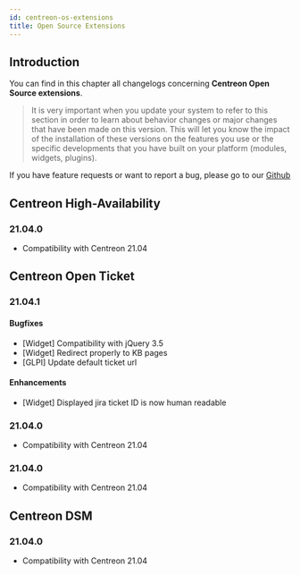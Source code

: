 ```yaml
---
id: centreon-os-extensions
title: Open Source Extensions
---
```


## Introduction

You can find in this chapter all changelogs concerning **Centreon Open Source
extensions**.

> It is very important when you update your system to refer to this
> section in order to learn about behavior changes or major changes that
> have been made on this version. This will let you know the impact of
> the installation of these versions on the features you use or the
> specific developments that you have built on your platform (modules,
> widgets, plugins).

If you have feature requests or want to report a bug, please go to our
[Github](https://github.com/centreon/centreon/issues/new/choose)

## Centreon High-Availability

### 21.04.0

- Compatibility with Centreon 21.04

## Centreon Open Ticket

### 21.04.1

#### Bugfixes

- [Widget] Compatibility with jQuery 3.5
- [Widget] Redirect properly to KB pages
- [GLPI] Update default ticket url

#### Enhancements

- [Widget] Displayed jira ticket ID is now human readable

### 21.04.0

- Compatibility with Centreon 21.04

### 21.04.0

- Compatibility with Centreon 21.04

## Centreon DSM

### 21.04.0

- Compatibility with Centreon 21.04
